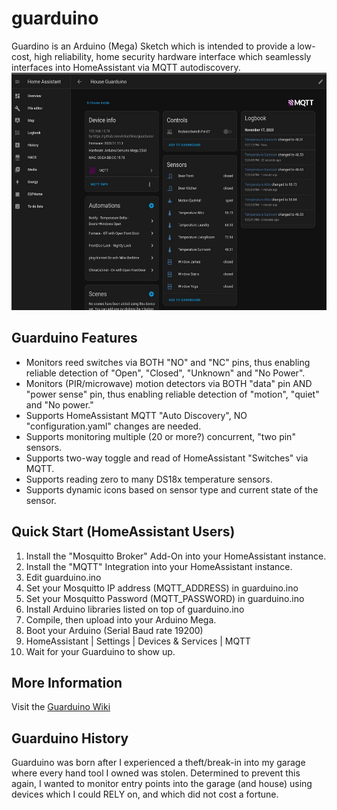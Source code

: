 # guarduino
Guardino is an Arduino (Mega) Sketch which is intended to provide a low-cost, high reliability, home security hardware interface which seamlessly interfaces into HomeAssistant via MQTT autodiscovery.
<br/>
<img src="https://github.com/mkachline/guarduino/blob/main/images/guarduino-ha.jpg" alt="drawing" height=380 />

## Guarduino Features
* Monitors reed switches via BOTH "NO" and "NC" pins, thus enabling reliable detection of "Open", "Closed", "Unknown" and "No Power".
* Monitors (PIR/microwave) motion detectors via BOTH "data" pin AND "power sense" pin, thus enabling reliable detection of "motion", "quiet" and "No power."
* Supports HomeAssistant MQTT "Auto Discovery", NO "configuration.yaml" changes are needed.
* Supports monitoring multiple (20 or more?) concurrent, "two pin" sensors.
* Supports two-way toggle and read of HomeAssistant "Switches" via MQTT.
* Supports reading zero to many DS18x temperature sensors.
* Supports dynamic icons based on sensor type and current state of the sensor.

## Quick Start (HomeAssistant Users)
1. Install the "Mosquitto Broker" Add-On into your HomeAssistant instance.
2. Install the "MQTT" Integration into your HomeAssistant instance.
3. Edit guarduino.ino
4. Set your Mosquitto IP address (MQTT_ADDRESS) in guarduino.ino
5. Set your Mosquitto Password (MQTT_PASSWORD) in guarduino.ino
6. Install Arduino libraries listed on top of guarduino.ino
7. Compile, then upload into your Arduino Mega.
8. Boot your Arduino (Serial Baud rate 19200)
9. HomeAssistant | Settings | Devices & Services | MQTT
10. Wait for your Guarduino to show up.

## More Information
Visit the [Guarduino Wiki](https://github.com/mkachline/guarduino/wiki)


## Guarduino History
Guarduino was born after I experienced a theft/break-in into my garage where every hand tool I owned was stolen. Determined to prevent this again, I wanted to monitor entry points into the garage (and house) using devices which I could RELY on, and which did not cost a fortune. 
